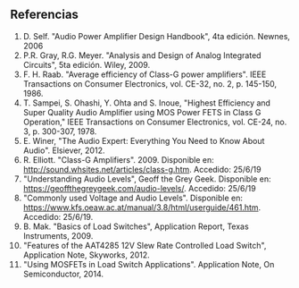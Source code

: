 ## Referencias

1. D. Self. "Audio Power Amplifier Design Handbook", 4ta edición. Newnes, 2006
2. P.R. Gray,  R.G. Meyer. "Analysis and Design of Analog Integrated Circuits", 5ta edición. Wiley, 2009.
3. F. H. Raab. "Average efficiency of Class-G power amplifiers".  IEEE Transactions on Consumer Electronics, vol. CE-32, no. 2, p. 145-150, 1986.
4. T. Sampei, S. Ohashi, Y. Ohta and S. Inoue, "Highest Efficiency and Super Quality Audio Amplifier using MOS Power FETS in Class G Operation," IEEE Transactions on Consumer Electronics, vol. CE-24, no. 3, p. 300-307, 1978.
5. E. Winer, "The Audio Expert: Everything You Need to Know About Audio". Elsiever, 2012.
6. R. Elliott. "Class-G Amplifiers". 2009. Disponible en: <http://sound.whsites.net/articles/class-g.htm>. Accedido: 25/6/19
7. "Understanding Audio Levels", Geoff the Grey Geek. Disponible en: https://geoffthegreygeek.com/audio-levels/. Accedido: 25/6/19
8. "Commonly used Voltage and Audio Levels". Disponible en: <https://www.kfs.oeaw.ac.at/manual/3.8/html/userguide/461.htm>. Accedido: 25/6/19.
9. B. Mak. "Basics of Load Switches", Application Report, Texas Instruments, 2009.
10. "Features of the AAT4285 12V Slew Rate Controlled Load Switch", Application Note, Skyworks, 2012.
11. "Using MOSFETs in Load Switch Applications". Application Note, On Semiconductor, 2014.